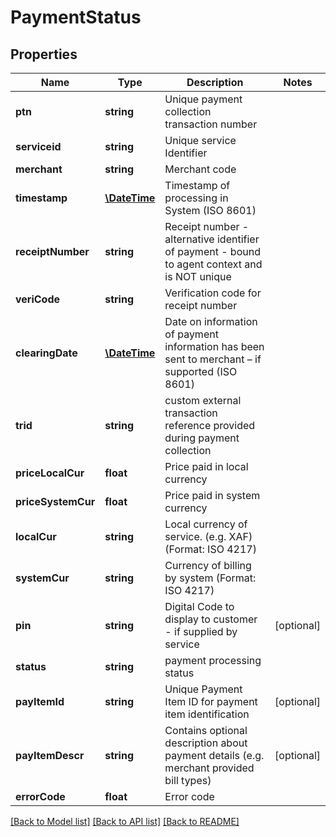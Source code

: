 # PaymentStatus

## Properties
Name | Type | Description | Notes
------------ | ------------- | ------------- | -------------
**ptn** | **string** | Unique payment collection transaction number | 
**serviceid** | **string** | Unique  service Identifier | 
**merchant** | **string** | Merchant code | 
**timestamp** | [**\DateTime**](\DateTime.md) | Timestamp of processing in  System (ISO 8601) | 
**receiptNumber** | **string** | Receipt number - alternative identifier of payment - bound to agent context and is NOT unique | 
**veriCode** | **string** | Verification code for receipt number | 
**clearingDate** | [**\DateTime**](\DateTime.md) | Date on information of payment information has been sent to merchant – if supported (ISO 8601) | 
**trid** | **string** | custom external transaction reference provided during payment collection | 
**priceLocalCur** | **float** | Price paid in local currency | 
**priceSystemCur** | **float** | Price paid in system currency | 
**localCur** | **string** | Local currency of service. (e.g. XAF) (Format: ISO 4217) | 
**systemCur** | **string** | Currency of billing by  system (Format: ISO 4217) | 
**pin** | **string** | Digital Code to display to customer - if supplied by service | [optional] 
**status** | **string** | payment processing status | 
**payItemId** | **string** | Unique  Payment Item ID for payment item identification | [optional] 
**payItemDescr** | **string** | Contains optional description about payment details (e.g. merchant provided bill types) | [optional] 
**errorCode** | **float** | Error code | 

[[Back to Model list]](../../README.md#documentation-for-models) [[Back to API list]](../../README.md#documentation-for-api-endpoints) [[Back to README]](../../README.md)

